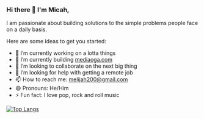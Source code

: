 ### Hi there 👋 I'm Micah,
I am passionate about building solutions to the simple problems people face on a daily basis.
<!--
**Megxos/Megxos** is a ✨ _special_ ✨ repository because its `README.md` (this file) appears on your GitHub profile. -->

Here are some ideas to get you started:

- 🔭 I’m currently working on a lotta things
- 🌱 I’m currently building [mediaoga.com](https://mediaoga.com)
- 👯 I’m looking to collaborate on the next big thing
- 🤔 I’m looking for help with getting a remote job
- 📫 How to reach me: melijah200@gmail.com
- 😄 Pronouns: He/Him
- ⚡ Fun fact: I love pop, rock and roll music

<!-- [![Top Langs](https://github-readme-stats.vercel.app/api?username=codemicah&langs_count=6&hide=css,html&show_icons=true&count_private=true&theme=radical)](https://github.com/anuraghazra/github-readme-stats) -->
[![Top Langs](https://github-readme-stats.vercel.app/api/top-langs/?username=codemicah&langs_count=2&show_icons=true&count_private=true&theme=dracula)](https://github.com/anuraghazra/github-readme-stats)
